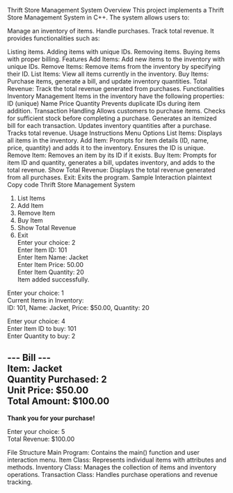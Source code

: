 Thrift Store Management System
Overview
This project implements a Thrift Store Management System in C++.
The system allows users to:

Manage an inventory of items.
Handle purchases.
Track total revenue.
It provides functionalities such as:

Listing items.
Adding items with unique IDs.
Removing items.
Buying items with proper billing.
Features
Add Items: Add new items to the inventory with unique IDs.
Remove Items: Remove items from the inventory by specifying their ID.
List Items: View all items currently in the inventory.
Buy Items: Purchase items, generate a bill, and update inventory quantities.
Total Revenue: Track the total revenue generated from purchases.
Functionalities
Inventory Management
Items in the inventory have the following properties:
ID (unique)
Name
Price
Quantity
Prevents duplicate IDs during item addition.
Transaction Handling
Allows customers to purchase items.
Checks for sufficient stock before completing a purchase.
Generates an itemized bill for each transaction.
Updates inventory quantities after a purchase.
Tracks total revenue.
Usage Instructions
Menu Options
List Items: Displays all items in the inventory.
Add Item: Prompts for item details (ID, name, price, quantity) and adds it to the inventory. Ensures the ID is unique.
Remove Item: Removes an item by its ID if it exists.
Buy Item: Prompts for item ID and quantity, generates a bill, updates inventory, and adds to the total revenue.
Show Total Revenue: Displays the total revenue generated from all purchases.
Exit: Exits the program.
Sample Interaction
plaintext
Copy code
Thrift Store Management System  
1. List Items  
2. Add Item  
3. Remove Item  
4. Buy Item  
5. Show Total Revenue  
0. Exit  
Enter your choice: 2  
Enter Item ID: 101  
Enter Item Name: Jacket  
Enter Item Price: 50.00  
Enter Item Quantity: 20  
Item added successfully.  

Enter your choice: 1  
Current Items in Inventory:  
ID: 101, Name: Jacket, Price: $50.00, Quantity: 20  

Enter your choice: 4  
Enter Item ID to buy: 101  
Enter Quantity to buy: 2  

**--- Bill ---**  
**Item: Jacket**  
**Quantity Purchased: 2**  
**Unit Price: $50.00**  
**Total Amount: $100.00**  
---------------  
**Thank you for your purchase!**  

Enter your choice: 5  
Total Revenue: $100.00  


File Structure
Main Program: Contains the main() function and user interaction menu.
Item Class: Represents individual items with attributes and methods.
Inventory Class: Manages the collection of items and inventory operations.
Transaction Class: Handles purchase operations and revenue tracking.
